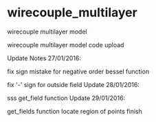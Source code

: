 # wirecouple_multilayer
wirecouple multilayer model

wirecouple multilayer model code upload

Update Notes 27/01/2016:

fix sign mistake for negative order bessel function

fix '-' sign for outside field
Update 28/01/2016:

sss
get_field function
Update 29/01/2016:

get_fields function locate region of points finish
